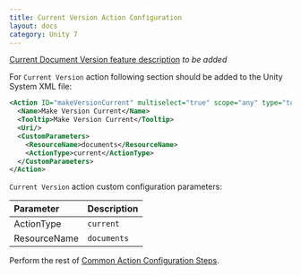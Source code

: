 ```yaml
---
title: Current Version Action Configuration
layout: docs
category: Unity 7
---
```

[Current Document Version feature description](../../features/document-management/current-version.md) *to be added*

For `Current Version` action following section should be added to the Unity System XML file:

```xml
<Action ID="makeVersionCurrent" multiselect="true" scope="any" type="toolbar">
  <Name>Make Version Current</Name>
  <Tooltip>Make Version Current</Tooltip>
  <Uri/>
  <CustomParameters>
    <ResourceName>documents</ResourceName>
    <ActionType>current</ActionType>
  </CustomParameters>
</Action>
```

`Current Version` action custom configuration parameters:

| Parameter       | Description |
|:----------------|:------------|
|ActionType       | `current` |
|ResourceName       | `documents` |

Perform the rest of [Common Action Configuration Steps](../actions.md#common-actions-configuration-steps). 

